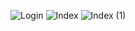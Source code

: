 ![Login](https://github.com/user-attachments/assets/6be90ace-7c20-4426-b082-6255b75135b0)
![Index](https://github.com/user-attachments/assets/96f74259-b9a9-471f-8e6b-1ab21d56d3d6)
![Index (1)](https://github.com/user-attachments/assets/9e8ac5bd-6896-4ca3-8f50-cdeccc23948b)
